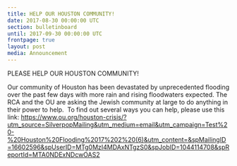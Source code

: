 ```yaml
---
title: HELP OUR HOUSTON COMMUNITY!
date: 2017-08-30 00:00:00 UTC
section: bulletinboard
until: 2017-09-30 00:00:00 UTC
frontpage: true
layout: post
media: Announcement
---
```

PLEASE HELP OUR HOUSTON COMMUNITY!


Our community of Houston has been devastated by unprecedented flooding over the past few days with more rain and rising floodwaters expected. The RCA and the OU are asking the Jewish community at large to do anything in their power to help.  To find out several ways you can help, please use this link: https://www.ou.org/houston-crisis/?utm_source=SilverpopMailing&utm_medium=email&utm_campaign=Test%20-%20Houston%20Flooding%2017%202%20(6)&utm_content=&spMailingID=16602596&spUserID=MTg0MzI4MDAxNTgzS0&spJobID=1044114708&spReportId=MTA0NDExNDcwOAS2

